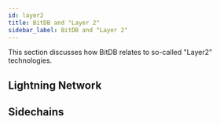 ```yaml
---
id: layer2
title: BitDB and "Layer 2"
sidebar_label: BitDB and "Layer 2"
---
```


This section discusses how BitDB relates to so-called "Layer2" technologies.

## Lightning Network


## Sidechains
